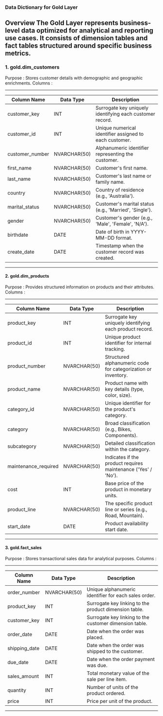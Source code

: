 ### Data Dictionary for Gold Layer

Overview 
The Gold Layer represents business-level data optimized for analytical and reporting use cases. It consists of dimension tables and fact tables structured around specific business metrics.
-------------------------------------------------------------------------------------------------------------------------------

### 1. gold.dim_customers 
Purpose : Stores customer details with demographic and geographic enrichments.
Columns : 

______________________________________________________________________________________________
| Column Name     | Data Type     | Description                                              |
|-----------------|---------------|----------------------------------------------------------|
| customer_key    | INT           | Surrogate key uniquely identifying each customer record. |
| customer_id     | INT           | Unique numerical identifier assigned to each customer.   |
| customer_number | NVARCHAR(50)  | Alphanumeric identifier representing the customer.       |
| first_name      | NVARCHAR(50)  | Customer's first name.                                   |
| last_name       | NVARCHAR(50)  | Customer's last name or family name.                     |
| country         | NVARCHAR(50)  | Country of residence (e.g., 'Australia').                |
| marital_status  | NVARCHAR(50)  | Customer's marital status (e.g., 'Married', 'Single').   |
| gender          | NVARCHAR(50)  | Customer's gender (e.g., 'Male', 'Female', 'N/A').       |
| birthdate       | DATE          | Date of birth in YYYY-MM-DD format.                      |
| create_date     | DATE          | Timestamp when the customer record was created.          |
----------------------------------------------------------------------------------------------



#### 2. gold.dim_products 
Purpose : Provides structured information on products and their attributes.
Columns :

_________________________________________________________________________________________________________
| Column Name           | Data Type     | Description                                                   |
|-----------------------|---------------|---------------------------------------------------------------|
| product_key           | INT           | Surrogate key uniquely identifying each product record.       |
| product_id            | INT           | Unique product identifier for internal tracking.              |
| product_number        | NVARCHAR(50)  | Structured alphanumeric code for categorization or inventory. |
| product_name          | NVARCHAR(50)  | Product name with key details (type, color, size).            |
| category_id           | NVARCHAR(50)  | Unique identifier for the product's category.                 |
| category              | NVARCHAR(50)  | Broad classification (e.g., Bikes, Components).               |
| subcategory           | NVARCHAR(50)  | Detailed classification within the category.                  |
| maintenance_required  | NVARCHAR(50)  | Indicates if the product requires maintenance ('Yes' / 'No'). |
| cost                  | INT           | Base price of the product in monetary units.                  |
| product_line          | NVARCHAR(50)  | The specific product line or series (e.g., Road, Mountain).   |
| start_date            | DATE          | Product availability start date.                              |
---------------------------------------------------------------------------------------------------------



#### 3. gold.fact_sales
Purpose : Stores transactional sales data for analytical purposes.
Columns :

____________________________________________________________________________________________
| Column Name     | Data Type     | Description                                            |
|-----------------|---------------|--------------------------------------------------------|
| order_number    | NVARCHAR(50)  | Unique alphanumeric identifier for each sales order.   |
| product_key     | INT           | Surrogate key linking to the product dimension table.  |
| customer_key    | INT           | Surrogate key linking to the customer dimension table. |
| order_date      | DATE          | Date when the order was placed.                        |
| shipping_date   | DATE          | Date when the order was shipped to the customer.       |
| due_date        | DATE          | Date when the order payment was due.                   |
| sales_amount    | INT           | Total monetary value of the sale per line item.        |
| quantity        | INT           | Number of units of the product ordered.                |
| price           | INT           | Price per unit of the product.                         |
--------------------------------------------------------------------------------------------



